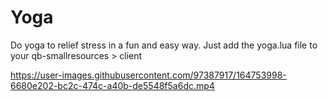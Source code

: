 # Yoga
Do yoga to relief stress in a fun and easy way. Just add the yoga.lua file to your qb-smallresources > client

https://user-images.githubusercontent.com/97387917/164753998-6680e202-bc2c-474c-a40b-de5548f5a6dc.mp4
